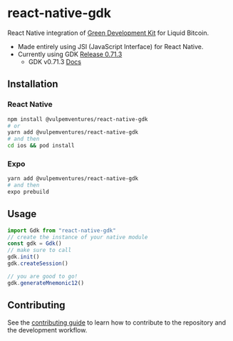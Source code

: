 # react-native-gdk
React Native integration of [Green Development Kit](https://github.com/Blockstream/gdk) for Liquid Bitcoin.
* Made entirely using JSI (JavaScript Interface) for React Native.
* Currently using GDK [Release 0.71.3](https://github.com/Blockstream/gdk/releases/tag/release_0.71.3)
  * GDK v0.71.3 [Docs](https://gdk.readthedocs.io/en/release_0.71.3/)

## Installation
<h3>
  React Native
</h3>

```bash
npm install @vulpemventures/react-native-gdk
# or
yarn add @vulpemventures/react-native-gdk
# and then
cd ios && pod install
```
<h3>
  Expo
</h3>

```bash
yarn add @vulpemventures/react-native-gdk
# and then
expo prebuild
```

## Usage


```js
import Gdk from "react-native-gdk"
// create the instance of your native module
const gdk = Gdk()
// make sure to call
gdk.init()
gdk.createSession()

// you are good to go!
gdk.generateMnemonic12()
```

## Contributing

See the [contributing guide](CONTRIBUTING.md) to learn how to contribute to the repository and the development workflow.
